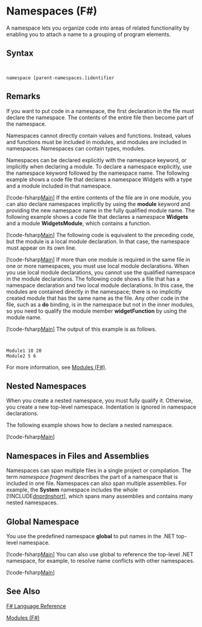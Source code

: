 # Namespaces (F#)

A namespace lets you organize code into areas of related functionality by enabling you to attach a name to a grouping of program elements.


## Syntax


```


namespace [parent-namespaces.]identifier

```



## Remarks
If you want to put code in a namespace, the first declaration in the file must declare the namespace. The contents of the entire file then become part of the namespace.

Namespaces cannot directly contain values and functions. Instead, values and functions must be included in modules, and modules are included in namespaces. Namespaces can contain types, modules.

Namespaces can be declared explicitly with the namespace keyword, or implicitly when declaring a module. To declare a namespace explicitly, use the namespace keyword followed by the namespace name. The following example shows a code file that declares a namespace Widgets with a type and a module included in that namespace.

[!code-fsharp[Main](snippets/fslangref2/snippet6406.fs)]
    If the entire contents of the file are in one module, you can also declare namespaces implicitly by using the **module** keyword and providing the new namespace name in the fully qualified module name. The following example shows a code file that declares a namespace **Widgets** and a module **WidgetsModule**, which contains a function.

[!code-fsharp[Main](snippets/fslangref2/snippet6401.fs)]
    The following code is equivalent to the preceding code, but the module is a local module declaration. In that case, the namespace must appear on its own line.

[!code-fsharp[Main](snippets/fsnamespaces/snippet6402.fs)]
    If more than one module is required in the same file in one or more namespaces, you must use local module declarations. When you use local module declarations, you cannot use the qualified namespace in the module declarations. The following code shows a file that has a namespace declaration and two local module declarations. In this case, the modules are contained directly in the namespace; there is no implicitly created module that has the same name as the file. Any other code in the file, such as a **do** binding, is in the namespace but not in the inner modules, so you need to qualify the module member **widgetFunction** by using the module name.

[!code-fsharp[Main](snippets/fslangref2/snippet6403.fs)]
    The output of this example is as follows.



```


Module1 10 20
Module2 5 6

```


For more information, see [Modules &#40;F&#35;&#41;](Modules-%5BFSharp%5D.md).


## Nested Namespaces
When you create a nested namespace, you must fully qualify it. Otherwise, you create a new top-level namespace. Indentation is ignored in namespace declarations.

The following example shows how to declare a nested namespace.

[!code-fsharp[Main](snippets/fslangref2/snippet6404.fs)]
    
## Namespaces in Files and Assemblies
Namespaces can span multiple files in a single project or compilation. The term *namespace fragment* describes the part of a namespace that is included in one file. Namespaces can also span multiple assemblies. For example, the **System** namespace includes the whole [!INCLUDE[dnprdnshort](../Token/dnprdnshort_md.md)], which spans many assemblies and contains many nested namespaces.


## Global Namespace
You use the predefined namespace **global** to put names in the .NET top-level namespace.

[!code-fsharp[Main](snippets/fslangref2/snippet6407.fs)]
    You can also use global to reference the top-level .NET namespace, for example, to resolve name conflicts with other namespaces.

[!code-fsharp[Main](snippets/fslangref2/snippet6408.fs)]
    
## See Also
[F&#35; Language Reference](FSharp-Language-Reference.md)

[Modules &#40;F&#35;&#41;](Modules-%5BFSharp%5D.md)

